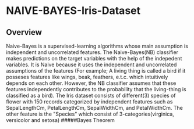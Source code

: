 # NAIVE-BAYES-Iris-Dataset
## Overview
Naive-Bayes is a supervised-learning algorithms whose main assumption is independent and uncorrelated features. The Naive-Bayes(NB) classifier makes predictions on the target variables with the help of the indepedent variables. It is Naive because it uses the independent and uncorrelated assumptions of the features (For example; A living thing is called a bird if it posseses features like wings, beak, feathers, e.t.c. which intuitively depends on each other. However, the NB classifier assumes that these features independently contributes to the probability that the living-thing is classified as a bird). The Iris dataset consists of different(3) species of flower with 150 records categorized by independent features such as SepalLengthCm, PetalLengthCm, SepalWidthCm, and PetalWidthCm. The other feature is the "Species" which consist of 3-categories(virginica, versicolor and setosa)
#####Bayes Theorem
